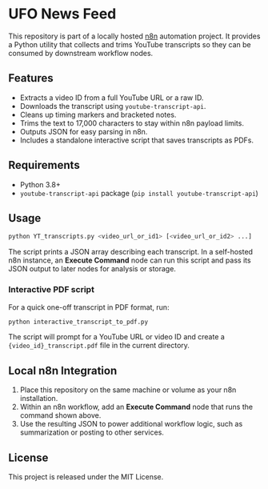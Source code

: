 # UFO News Feed

This repository is part of a locally hosted [n8n](https://n8n.io) automation project. It provides a Python utility that collects and trims YouTube transcripts so they can be consumed by downstream workflow nodes.

## Features

- Extracts a video ID from a full YouTube URL or a raw ID.
- Downloads the transcript using `youtube-transcript-api`.
- Cleans up timing markers and bracketed notes.
- Trims the text to 17,000 characters to stay within n8n payload limits.
- Outputs JSON for easy parsing in n8n.
- Includes a standalone interactive script that saves transcripts as PDFs.

## Requirements

- Python 3.8+
- `youtube-transcript-api` package (`pip install youtube-transcript-api`)

## Usage

```bash
python YT_transcripts.py <video_url_or_id1> [<video_url_or_id2> ...]
```

The script prints a JSON array describing each transcript. In a self-hosted n8n instance, an **Execute Command** node can run this script and pass its JSON output to later nodes for analysis or storage.

### Interactive PDF script

For a quick one-off transcript in PDF format, run:

```bash
python interactive_transcript_to_pdf.py
```

The script will prompt for a YouTube URL or video ID and create a `{video_id}_transcript.pdf` file in the current directory.

## Local n8n Integration

1. Place this repository on the same machine or volume as your n8n installation.
2. Within an n8n workflow, add an **Execute Command** node that runs the command shown above.
3. Use the resulting JSON to power additional workflow logic, such as summarization or posting to other services.

## License

This project is released under the MIT License.
